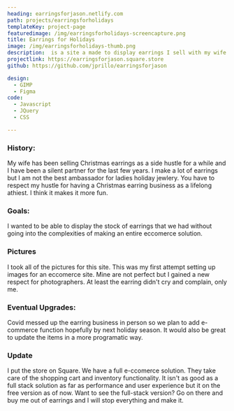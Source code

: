```yaml
---
heading: earringsforjason.netlify.com
path: projects/earringsforholidays
templateKey: project-page
featuredimage: /img/earringsforholidays-screencapture.png
title: Earrings for Holidays
image: /img/earringsforholidays-thumb.png
description:  is a site a made to display earrings I sell with my wife for Christmas.  
projectlink: https://earringsforjason.square.store
github: https://github.com/jprillo/earringsforjason

design:
  - GIMP
  - Figma  
code: 
  - Javascript 
  - JQuery
  - CSS 

---
```


### History:
My wife has been selling Christmas earrings as a side hustle for a while and I have been a silent partner for the last few years. I make a lot of earrings but I am not the best ambassador for ladies holiday jewlery. You have to respect my hustle for having a Christmas earring business as a lifelong athiest. I think it makes it more fun.

### Goals:
I wanted to be able to display the stock of earrings that we had without going into the complexities of making an entire eccomerce solution. 

### Pictures
I took all of the pictures for this site. This was my first attempt setting up images for an eccomerce site. Mine are not perfect but I gained a new respect for photographers. At least the earring didn't cry and complain, only me. 

### Eventual Upgrades:
Covid messed up the earring business in person so we plan to add e-commerce function hopefully by next holiday season. It would also be great to update the items in a more programatic way. 

### Update
I put the store on Square. We have a full e-ccomerce solution. They take care of the shopping cart and inventory functionality. It isn't as good as a full stack solution as far as performance and user experience but it on the free version as of now. Want to see the full-stack version? Go on there and buy me out of earrings and I will stop everything and make it. 

